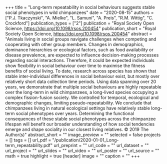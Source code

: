 ﻿+++
title = "Long-term repeatability in social behaviours suggests stable social phenotypes in wild chimpanzees"
date = "2020-08-15"
authors = ["P.J. Tkaczynski", "A. Mielke", "L. Samuni", "A. Preis", "R.M. Wittig", "C. Crockford"]
publication_types = ["2"]
publication = "Royal Society Open Science, https://doi.org/10.1098/rsos.200454"
publication_short = "Royal Society Open Science, https://doi.org/10.1098/rsos.200454"
abstract = "Animals living in social groups navigate challenges when competing and cooperating with other group members. Changes in demographics, dominance hierarchies or ecological factors, such as food availability or disease prevalence, are expected to influence decision-making processes regarding social interactions. Therefore, it could be expected individuals show flexibility in social behaviour over time to maximise the fitness benefits of social living. To date, research across species has shown that stable inter-individual differences in social behaviour exist, but mostly over relatively short data collection time periods. Using data spanning over 20 years, we demonstrate that multiple social behaviours are highly repeatable over the long-term in wild chimpanzees, a long-lived species occupying a complex fission-fusion society. We controlled for temporal, ecological and demographic changes, limiting pseudo-repeatability. We conclude that chimpanzees living in natural ecological settings have relatively stable long-term social phenotypes over years. Determining the functional consequences of these stable social phenotypes across the chimpanzee lifespan will benefit our broader understanding of how social tendencies emerge and shape sociality in our closest living relatives. © 2019 The Author(s)"
abstract_short = ""
image_preview = ""
selected = false
projects = []
tags = []
url_pdf = "/publication/2020-01-01_Long-term_repeatability.pdf"
url_preprint = ""
url_code = ""
url_dataset = ""
url_project = ""
url_slides = ""
url_video = ""
url_poster = ""
url_source = ""
math = true
highlight = true
[header]
image = ""
caption = ""
+++
